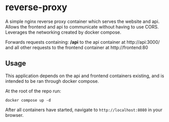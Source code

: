 # reverse-proxy

A simple nginx reverse proxy container which serves the website and api. Allows the frontend and api to communicate without having to use CORS. Leverages the networking created by docker compose.

Forwards requests containing: **/api** to the api container at http://api:3000/ and all other requests to the frontend container at http://frontend:80

## Usage

This application depends on the api and frontend containers existing, and is intended to be ran through docker compose.

At the root of the repo run:

```
docker compose up -d
```

After all containers have started, navigate to `http://localhost:8080` in your browser.
